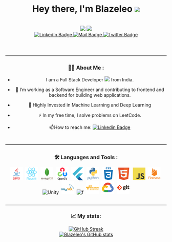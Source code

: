 
<div id="header" align="center">
  <h1>
  Hey there, I'm Blazeleo

  <img src="https://media.giphy.com/media/hvRJCLFzcasrR4ia7z/giphy.gif" width="30"/>
  </h1>
  <br/>
  <img src="https://media.giphy.com/media/SUcApSWjPwQMARvcM8/giphy.gif" width="100"/>
  <img src="https://media.giphy.com/media/jdPMeyv9rn0hZHh8n9/giphy.gif" width="100"/>
<div id="badges">
  <a href="https://www.linkedin.com/in/satvik-a/">
  <img src="https://img.shields.io/badge/LinkedIn-blue?style=for-the-badge&logo=linkedin&logoColor=white" alt="LinkedIn Badge"/>
  </a>
  
  <a href="@mailto:satvik.ada@gmail.com">    
  <img src="https://img.shields.io/badge/Gmail-D14836?style=for-the-badge&logo=gmail&logoColor=white" alt="Mail Badge"/>
  </a>
    
  <a href="https://twitter.com/Satvik51236">    
  <img src="https://img.shields.io/badge/Twitter-blue?style=for-the-badge&logo=twitter&logoColor=white" alt="Twitter Badge"/>
  </a>    
<div>
  <img src="https://komarev.com/ghpvc/?username=Blazeleo&style=flat-square&color=blue" alt=""/>
<h1>
    
  ---

### :woman_technologist: About Me :
  - I am a Full Stack Developer <img src="https://media.giphy.com/media/WUlplcMpOCEmTGBtBW/giphy.gif" width="30"> from India.
  - :telescope: I’m working as a Software Engineer and contributing to frontend and backend for building web applications.

- 🤖 Highly Invested in Machine Learning and Deep Learning

- :zap: In my free time, I solve problems on LeetCode.

- :mailbox:How to reach me: [![Linkedin Badge](https://img.shields.io/badge/LinkedIn-blue?style=for-the-badge&logo=linkedin&logoColor=white)](https://www.linkedin.com/in/satvik-a/)
</h1>
<h1>
  
  ---

### :hammer_and_wrench: Languages and Tools :
<div>
  <img src="https://github.com/devicons/devicon/blob/master/icons/java/java-original-wordmark.svg" title="Java" alt="Java" width="40" height="40"/>&nbsp;
  <img src="https://github.com/devicons/devicon/blob/master/icons/react/react-original-wordmark.svg" title="React" alt="React" width="40" height="40"/>&nbsp;
  <img src="https://github.com/devicons/devicon/blob/master/icons/mongodb/mongodb-original-wordmark.svg" title="MongoDB" alt="Spring" width="40" height="40"/>&nbsp;
  <img src="https://github.com/devicons/devicon/blob/master/icons/opencv/opencv-original-wordmark.svg" title="OpenCV" alt="Material UI" width="40" height="40"/>&nbsp;
  <img src="https://github.com/devicons/devicon/blob/master/icons/flutter/flutter-original.svg" title="Flutter" alt="Flutter" width="40" height="40"/>&nbsp;
  <img src="https://github.com/devicons/devicon/blob/master/icons/python/python-original-wordmark.svg" title="Python" alt="Redux " width="40" height="40"/>&nbsp;
  <img src="https://github.com/devicons/devicon/blob/master/icons/css3/css3-plain-wordmark.svg"  title="CSS3" alt="CSS" width="40" height="40"/>&nbsp;
  <img src="https://github.com/devicons/devicon/blob/master/icons/html5/html5-original.svg" title="HTML5" alt="HTML" width="40" height="40"/>&nbsp;
  <img src="https://github.com/devicons/devicon/blob/master/icons/javascript/javascript-original.svg" title="JavaScript" alt="JavaScript" width="40" height="40"/>&nbsp;
  <img src="https://github.com/devicons/devicon/blob/master/icons/firebase/firebase-plain-wordmark.svg" title="Firebase" alt="Firebase" width="40" height="40"/>&nbsp;
  <img src="https://developer-blogs.nvidia.com/wp-content/uploads/2021/04/Unity_DevNews.jpg" title="Unity"  alt="Unity" width="80" height="50"/>&nbsp;
  <img src="https://github.com/devicons/devicon/blob/master/icons/mysql/mysql-original-wordmark.svg" title="MySQL"  alt="MySQL" width="40" height="40"/>&nbsp;
    <img src="https://miro.medium.com/max/438/1*0G5zu7CnXdMT9pGbYUTQLQ.png" title="Flask"  alt="f" width="60" height="40"/>&nbsp;
  <img src="https://github.com/devicons/devicon/blob/master/icons/amazonwebservices/amazonwebservices-plain-wordmark.svg" title="AWS" alt="AWS" width="40" height="40"/>&nbsp;
  <img src="https://github.com/devicons/devicon/blob/master/icons/googlecloud/googlecloud-original.svg" title="Google Cloud" alt="GC" width="40" height="40"/>&nbsp;
  <img src="https://github.com/devicons/devicon/blob/master/icons/git/git-original-wordmark.svg" title="Git" **alt="Git" width="40" height="40"/>
</div>
  </h1>
</div>
  <br/>
  
   ---
  
  ### 📈 My stats:

  [![GitHub Streak](http://github-readme-streak-stats.herokuapp.com?user=Blazeleo&theme=dark&background=000000)](https://git.io/streak-stats)
  <br/>
  [![Blazeleo's GitHub stats](https://github-readme-stats.vercel.app/api?username=Blazeleo&count_private=true&border_radius=10)](https://github.com/anuraghazra/github-readme-stats)
<!--
**Blazeleo/Blazeleo** is a ✨ _special_ ✨ repository because its `README.md` (this file) appears on your GitHub profile.

Here are some ideas to get you started:

- 🔭 I’m currently working on ...
- 🌱 I’m currently learning ...
- 👯 I’m looking to collaborate on ...
- 🤔 I’m looking for help with ...
- 💬 Ask me about ...
- 📫 How to reach me: ...
- 😄 Pronouns: ...
- ⚡ Fun fact: ...
-->
